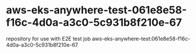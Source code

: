 # aws-eks-anywhere-test-061e8e58-f16c-4d0a-a3c0-5c931b8f210e-67
repository for use with E2E test job aws-eks-anywhere-test:061e8e58-f16c-4d0a-a3c0-5c931b8f210e-67

